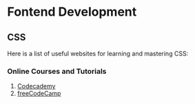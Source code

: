 # Fontend Development
## CSS

Here is a list of useful websites for learning and mastering CSS:

### Online Courses and Tutorials
1. [Codecademy](https://www.codecademy.com/learn/learn-css)
2. [freeCodeCamp](https://www.freecodecamp.org/learn/)
